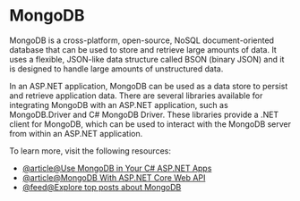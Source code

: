 # MongoDB

MongoDB is a cross-platform, open-source, NoSQL document-oriented database that can be used to store and retrieve large amounts of data. It uses a flexible, JSON-like data structure called BSON (binary JSON) and it is designed to handle large amounts of unstructured data.

In an ASP.NET application, MongoDB can be used as a data store to persist and retrieve application data. There are several libraries available for integrating MongoDB with an ASP.NET application, such as MongoDB.Driver and C# MongoDB Driver. These libraries provide a .NET client for MongoDB, which can be used to interact with the MongoDB server from within an ASP.NET application.

To learn more, visit the following resources:

- [@article@Use MongoDB in Your C# ASP.NET Apps](https://developer.okta.com/blog/2020/01/02/mongodb-csharp-aspnet-datastore)
- [@article@MongoDB With ASP.NET Core Web API](https://www.c-sharpcorner.com/article/using-mongodb-with-asp-net-core-web-api/)
- [@feed@Explore top posts about MongoDB](https://app.daily.dev/tags/mongodb?ref=roadmapsh)
